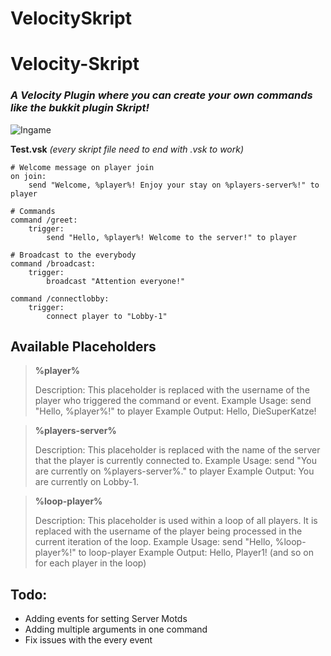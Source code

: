 # VelocitySkript

# Velocity-Skript



### _**A Velocity Plugin where you can create your own commands like the bukkit plugin Skript!**_

![Ingame](https://cdn.modrinth.com/data/cached_images/a149a4d9e43404996cbc4703932cb447d1590e0c.png)






**Test.vsk**  _(every skript file need to end with .vsk to work)_
```
# Welcome message on player join
on join:
    send "Welcome, %player%! Enjoy your stay on %players-server%!" to player

# Commands
command /greet:
    trigger:
        send "Hello, %player%! Welcome to the server!" to player

# Broadcast to the everybody
command /broadcast:
    trigger:
        broadcast "Attention everyone!"

command /connectlobby:
    trigger:
        connect player to "Lobby-1"
```


## Available Placeholders

> **%player%**
> 
> Description: This placeholder is replaced with the username of the player who triggered the command or event.
> Example Usage: send "Hello, %player%!" to player
> Example Output: Hello, DieSuperKatze!


> **%players-server%**
> 
> Description: This placeholder is replaced with the name of the server that the player is currently connected to.
> Example Usage: send "You are currently on %players-server%." to player
> Example Output: You are currently on Lobby-1.


> **%loop-player%**
> 
> Description: This placeholder is used within a loop of all players. It is replaced with the username of the player being processed in the current iteration of the loop.
> Example Usage: send "Hello, %loop-player%!" to loop-player
> Example Output: Hello, Player1! (and so on for each player in the loop)




## Todo:

- Adding events for setting Server Motds
- Adding multiple arguments in one command
- Fix issues with the every <time> event
